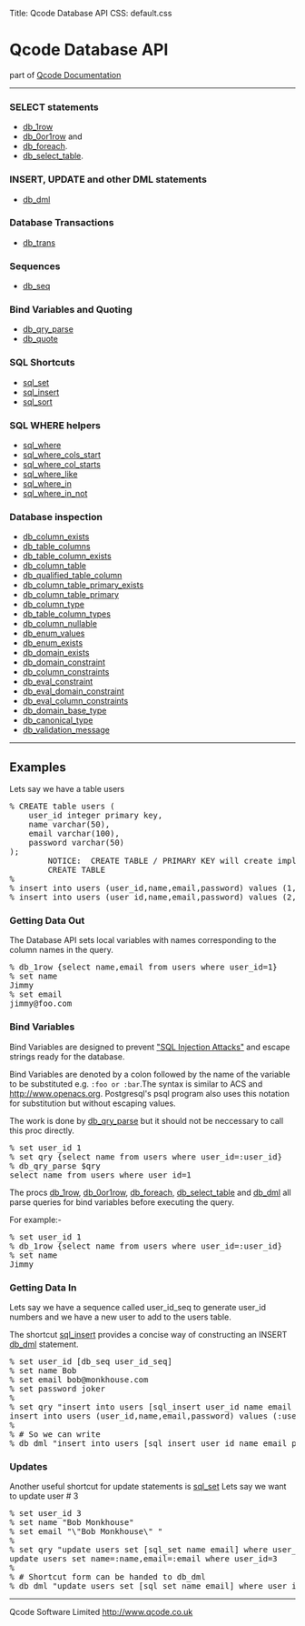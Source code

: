 Title: Qcode Database API
CSS: default.css

Qcode Database API
======================

part of [Qcode Documentation](index.md)

* * *

### SELECT statements
* [db_1row]
* [db_0or1row] and
* [db_foreach].
* [db_select_table].

### INSERT, UPDATE and other DML statements
* [db_dml]

### Database Transactions
* [db_trans]

### Sequences
* [db_seq]

### Bind Variables and Quoting
* [db_qry_parse]
* [db_quote]

### SQL Shortcuts

* [sql_set]
* [sql_insert]
* [sql_sort]

### SQL WHERE helpers

* [sql_where]
* [sql_where_cols_start]
* [sql_where_col_starts]
* [sql_where_like]
* [sql_where_in]
* [sql_where_in_not]

### Database inspection

* [db_column_exists]
* [db_table_columns]
* [db_table_column_exists]
* [db_column_table]
* [db_qualified_table_column]
* [db_column_table_primary_exists]
* [db_column_table_primary]
* [db_column_type]
* [db_table_column_types]
* [db_column_nullable]
* [db_enum_values]
* [db_enum_exists]
* [db_domain_exists]
* [db_domain_constraint]
* [db_column_constraints]
* [db_eval_constraint]
* [db_eval_domain_constraint]
* [db_eval_column_constraints]
* [db_domain_base_type]
* [db_canonical_type]
* [db_validation_message]

---

Examples
--------------------------
Lets say we have a table users
<pre class="tcl example">
% CREATE table users (
    user_id integer primary key,
    name varchar(50),
    email varchar(100),
    password varchar(50)
);
        NOTICE:  CREATE TABLE / PRIMARY KEY will create implicit index "users_pkey" for table "users"
        CREATE TABLE
% 
% insert into users (user_id,name,email,password) values (1,'Jimmy','jimmy@tarbuck.com','buz99');
% insert into users (user_id,name,email,password) values (2,'Des','des@oconner.com','conner23');
</pre>

### Getting Data Out
The Database API sets local variables with names corresponding to the column names in the query.

<pre class="tcl example">
% db_1row {select name,email from users where user_id=1}
% set name
Jimmy
% set email
jimmy@foo.com
</pre>

### Bind Variables
Bind Variables are designed to prevent ["SQL Injection Attacks"](sqlinjection.md) and escape strings ready for the database.

Bind Variables are denoted by a colon followed by the name of the variable to be substituted e.g. `:foo or :bar`.The syntax is similar to ACS and http://www.openacs.org. Postgresql's psql program also uses this notation for substitution but without escaping values.

The work is done by [db_qry_parse] but it should not be neccessary to call this proc directly.

<pre class="tcl example">
% set user_id 1
% set qry {select name from users where user_id=:user_id}
% db_qry_parse $qry
select name from users where user_id=1
</pre>

The procs [db_1row], [db_0or1row], [db_foreach],  [db_select_table] and [db_dml] all parse queries for bind variables before executing the query.

For example:-
<pre class="tcl example">
% set user_id 1
% db_1row {select name from users where user_id=:user_id}
% set name
Jimmy
</pre>

### Getting Data In
Lets say we have a sequence called user_id_seq to generate user_id numbers and we have a new user to add to the users table.

The shortcut [sql_insert] provides a concise way of constructing an INSERT [db_dml] statement.

<pre class="tcl example">
% set user_id [db_seq user_id_seq]
% set name Bob
% set email bob@monkhouse.com
% set password joker
%
% set qry "insert into users [sql_insert user_id name email password]"
insert into users (user_id,name,email,password) values (:user_id,:name,:email,:password)
%
% # So we can write
% db_dml "insert into users [sql_insert user_id name email password]"
</pre>

### Updates

Another useful shortcut for update statements is [sql_set]
Lets say we want to update user # 3  
<pre class="tcl example">
% set user_id 3
% set name "Bob Monkhouse"
% set email "\"Bob Monkhouse\" <bob@monkhouse.com>"
%
% set qry "update users set [sql_set name email] where user_id=:user_id"
update users set name=:name,email=:email where user_id=3
% 
% # Shortcut form can be handed to db_dml
% db_dml "update users set [sql_set name email] where user_id=:user_id"
</pre>

***

Qcode Software Limited <http://www.qcode.co.uk>

[db_1row]: procs/db_1row.md
[db_0or1row]: procs/db_0or1row.md 
[db_foreach]: procs/db_foreach.md
[db_select_table]: procs/db_select_table.md
[db_dml]: procs/db_dml.md
[db_trans]: procs/db_trans.md 
[db_seq]: procs/db_seq.md 
[db_qry_parse]: procs/db_qry_parse.md 
[db_quote]: procs/db_quote.md 
[sql_set]: procs/sql_set.md 
[sql_insert]: procs/sql_insert.md 
[sql_sort]: procs/sql_sort.md 
[sql_where]: procs/sql_where.md 
[sql_where_cols_start]: procs/sql_where_cols_start.md 
[sql_where_col_starts]: procs/sql_where_col_starts.md 
[sql_where_like]: procs/sql_where_like.md 
[sql_where_in]: procs/sql_where_in.md 
[sql_where_in_not]: procs/sql_where_in_not.md 
[db_column_exists]: procs/db_column_exists.md
[db_table_columns]: procs/db_table_columns.md
[db_table_column_exists]: procs/db_table_column_exists.md
[db_column_table]: procs/db_column_table.md
[db_qualified_table_column]: procs/db_qualified_table_column.md
[db_column_table_primary_exists]: procs/db_column_table_primary_exists.md
[db_column_table_primary]: procs/db_column_table_primary.md
[db_column_type]: procs/db_column_type.md
[db_table_column_types]: procs/db_table_column_types.md
[db_column_nullable]: procs/db_column_nullable.md
[db_enum_values]: procs/db_enum_values.md
[db_enum_exists]: procs/db_enum_exists.md
[db_domain_exists]: procs/db_domain_exists.md
[db_domain_constraint]: procs/db_domain_constraint.md
[db_column_constraints]: procs/db_column_constraints.md
[db_eval_constraint]: procs/db_eval_constraint.md
[db_eval_domain_constraint]: procs/db_eval_domain_constraint.md
[db_eval_column_constraints]: procs/db_eval_column_constraints.md
[db_domain_base_type]: procs/db_domain_base_type.md
[db_canonical_type]: procs/db_canonical_type.md
[db_validation_message]: procs/db_validation_message.md
